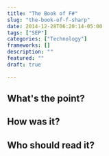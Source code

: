 ```yaml
---
title: "The Book of F#"
slug: "the-book-of-f-sharp"
date: 2014-12-28T06:20:14-05:00
tags: ["SEP"]
categories: ["Technology"]
frameworks: []
description: ""
featured: ""
draft: true

---
```


## What's the point?



## How was it?



## Who should read it?



